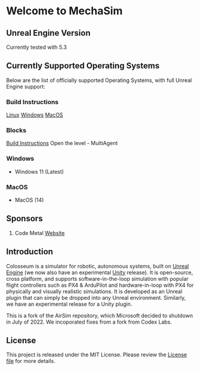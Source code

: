 # Welcome to MechaSim

## Unreal Engine Version 
Currently tested with 5.3

## Currently Supported Operating Systems
Below are the list of officially supported Operating Systems, with full Unreal Engine support:

### Build Instructions
[Linux](https://microsoft.github.io/AirSim/build_linux/)
[Windows](https://microsoft.github.io/AirSim/build_windows/)
[MacOS](https://microsoft.github.io/AirSim/build_macos/)

### Blocks
[Build Instructions](https://microsoft.github.io/AirSim/unreal_blocks/)
Open the level - MultiAgent 

### Windows
- Windows 11 (Latest)

### MacOS 
- MacOS (14)
  
## Sponsors
1. Code Metal [Website](https://codemetal.ai)
  
## Introduction
  
Colosseum is a simulator for robotic, autonomous systems, built on [Unreal Engine](https://www.unrealengine.com/) (we now also have an experimental [Unity](https://unity3d.com/) release). It is open-source, cross platform, and supports software-in-the-loop simulation with popular flight controllers such as PX4 & ArduPilot and hardware-in-loop with PX4 for physically and visually realistic simulations. It is developed as an Unreal plugin that can simply be dropped into any Unreal environment. Similarly, we have an experimental release for a Unity plugin.
  
This is a fork of the AirSim repository, which Microsoft decided to shutdown in July of 2022. We incoporated fixes from a fork from Codex Labs. 

## License
This project is released under the MIT License. Please review the [License file](LICENSE) for more details.


